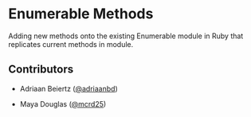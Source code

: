 # Enumerable Methods
Adding new methods onto the existing Enumerable module in Ruby that replicates current methods in module.

## Contributors

* Adriaan Beiertz ([@adriaanbd](https://github.com/adriaanbd))

* Maya Douglas ([@mcrd25](https://github.com/mcrd25))
